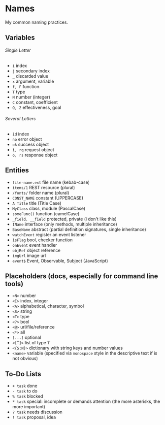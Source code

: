 # Names

My common naming practices.

## Variables

###### Single Letter

- ` i `     index
- ` j `     secondary index
- ` _ `     discarded value
- ` x `     argument, variable
- ` f, F `  function
- ` T `     type
- ` N `     number (integer)
- ` C `     constant, coefficient
- ` Q, Z `  effectiveness, goal

###### Several Letters

- ` id `    index
- ` no `    error object
- ` ok `    success object
- ` i, rq ` request object
- ` o, rs ` response object

## Entities

- ` file-name.ext `           file name (kebab-case)
- ` items/1 `                 REST resource (plural)
- ` /fonts/ `                 folder name (plural)
- ` CONST_NAME `              constant (UPPERCASE)
- ` A Title `                 title (Title Case)
- ` MyClass `                 class, module (PascalCase)
- ` someFunc() `              function (camelCase)
- ` _field, __field `         protected, private (i don't like this)
- ` IName `                   interface (only methods, multiple inheritance)
- ` BaseName `                abstract (partial definition signatures, single inheritance)
- ` watchEvent `              register an event listener
- ` isFlag `                  bool, checker function
- ` onEvent `                 event handler
- ` objRef `                  object reference
- ` imgUrl `                  image url
- ` event$ `                  Event, Observable, Subject (JavaScript)

## Placeholders (docs, especially for command line tools)

- ` <N> ` number
- ` <I> ` index, integer
- ` <A> ` alphabetical, character, symbol
- ` <S> ` string
- ` <T> ` type
- ` <?> ` bool
- ` <@> ` url/file/reference
- ` <*> ` all
- ` [...] ` optional
- ` <[T]> ` list of type `T`
- ` <{S:N}> ` dictionary with string keys and number values
- ` <name> ` variable (specified via `monospace` style in the descriptive text if is not obvious)


## To-Do Lists

- ` + task `  done
- ` - task `  to do
- ` % task `  blocked
- ` * task `  special: incomplete or demands attention (the more asterisks, the more important)
- ` ? task `  needs discussion
- ` ! task `  proposal, idea
